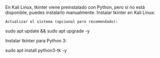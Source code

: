 En Kali Linux, tkinter viene preinstalado con Python, pero si no está disponible, puedes instalarlo manualmente.
Instalar tkinter en Kali Linux:

    Actualizar el sistema (opcional pero recomendado):

sudo apt update && sudo apt upgrade -y

Instalar tkinter para Python 3:

sudo apt install python3-tk -y
